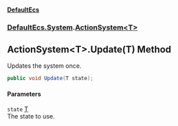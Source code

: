 #### [DefaultEcs](./index.md 'index')
### [DefaultEcs.System](./DefaultEcs-System.md 'DefaultEcs.System').[ActionSystem&lt;T&gt;](./DefaultEcs-System-ActionSystem-T-.md 'DefaultEcs.System.ActionSystem&lt;T&gt;')
## ActionSystem&lt;T&gt;.Update(T) Method
Updates the system once.  
```C#
public void Update(T state);
```
#### Parameters
<a name='DefaultEcs-System-ActionSystem-T--Update(T)-state'></a>
`state` [T](./DefaultEcs-System-ActionSystem-T-.md#DefaultEcs-System-ActionSystem-T--T 'DefaultEcs.System.ActionSystem&lt;T&gt;.T')  
The state to use.  
  
